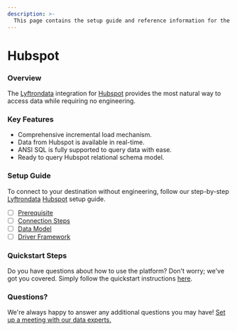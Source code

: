 ```yaml
---
description: >-
  This page contains the setup guide and reference information for the Hubspot source connector.
---
```


# Hubspot

### Overview

The [Lyftrondata](https://www.lyftrondata.com/) integration for [Hubspot](https://www.lyftrondata.com/integration/marketing-analytics/hubspot/) provides the most natural way to access data while requiring no engineering.

### Key Features

* Comprehensive incremental load mechanism.
* Data from Hubspot is available in real-time.&#x20;
* ANSI SQL is fully supported to query data with ease.
* Ready to query Hubspot relational schema model.

### Setup Guide

To connect to your destination without engineering, follow our step-by-step [Lyftrondata](https://www.lyftrondata.com/)  [Hubspot](https://www.lyftrondata.com/integration/marketing-analytics/hubspot/) setup guide.

* [ ] [Prerequisite](prerequisite.md)
* [ ] [Connection Steps](connection-steps.md)
* [ ] [Data Model](data-model/erd.md)
* [ ] [Driver Framework](driver-framework/)

### Quickstart Steps

Do you have questions about how to use the platform? Don't worry; we've got you covered. Simply follow the quickstart instructions [here](../README.md).

### Questions? <a href="#questions" id="questions"></a>

We're always happy to answer any additional questions you may have! [Set up a meeting with our data experts.](https://www.lyftrondata.com/book-a-meeting/)

